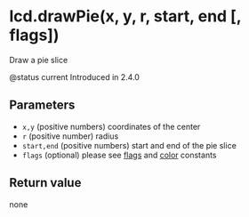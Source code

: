 # lcd.drawPie(x, y, r, start, end \[, flags])

Draw a pie slice

@status current Introduced in 2.4.0

## Parameters

* `x,y` (positive numbers) coordinates of the center
* `r` (positive number) radius
* `start,end` (positive numbers) start and end of the pie slice
* `flags` (optional) please see [flags](../constants/flags-and-pattern-constants.md) and [color](../constants/color-constants.md) constants

## Return value

none
